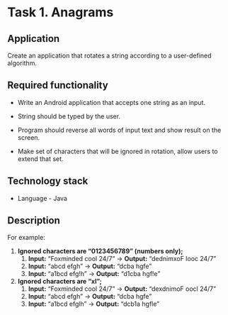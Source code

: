 # Task 1. Anagrams


## Application
Create an application that rotates a string according to a user-defined algorithm.

## Required functionality
+ Write an Android application that accepts one string as an input.

+ String should be typed by the user.

+ Program should reverse all words of input text and show result on the screen.

+ Make set of characters that will be ignored in rotation, allow users to extend that set.


## Technology stack
+ Language - Java

## Description
For example:

1. **Ignored characters are “0123456789” (numbers only);**
    1. **Input:** “Foxminded cool 24/7” -> **Output:** “dednimxoF looc 24/7”
    1. **Input:** “abcd efgh”   -> **Output:** “dcba hgfe”
    1. **Input:** “a1bcd efg!h” -> **Output:** “d1cba hgf!e”
1. **Ignored characters are “xl”;**
    1. **Input:** “Foxminded cool 24/7” -> **Output:** “dexdnimoF oocl 24/7”
    1. **Input:** “abcd efgh” -> **Output:** “dcba hgfe”
    1. **Input:** “a1bcd efglh” -> **Output:** “dcb1a hgfle”

